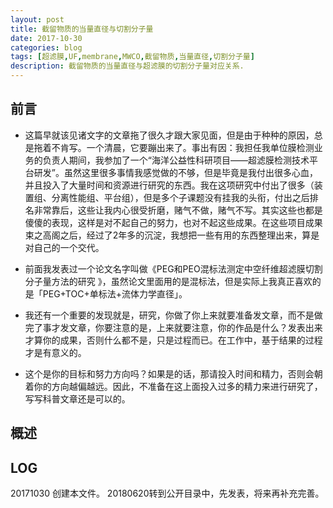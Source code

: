 ```yaml
---
layout: post
title: 截留物质的当量直径与切割分子量
date: 2017-10-30
categories: blog
tags: [超滤膜,UF,membrane,MWCO,截留物质,当量直径,切割分子量]
description: 截留物质的当量直径与超滤膜的切割分子量对应关系.
---
```


>
## 前言

 - 这篇早就该见诸文字的文章拖了很久才跟大家见面，但是由于种种的原因，总是拖着不肯写。一个清晨，它要蹦出来了。事出有因：我担任我单位膜检测业务的负责人期间，我参加了一个“海洋公益性科研项目——超滤膜检测技术平台研发”。虽然这里很多事情我感觉做的不够，但是毕竟是我付出很多心血，并且投入了大量时间和资源进行研究的东西。我在这项研究中付出了很多（装置组、分离性能组、平台组），但是多个子课题没有挂我的头衔，付出之后排名非常靠后，这些让我内心很受折磨，赌气不做，赌气不写。其实这些也都是傻傻的表现，这样是对不起自己的努力，也对不起这些成果。在这些项目成果束之高阁之后，经过了2年多的沉淀，我想把一些有用的东西整理出来，算是对自己的一个交代。

 - 前面我发表过一个论文名字叫做《PEG和PEO混标法测定中空纤维超滤膜切割分子量方法的研究 》，虽然论文里面用的是混标法，但是实际上我真正喜欢的是「PEG+TOC+单标法+流体力学直径」。

- 我还有一个重要的发现就是，研究，你做了你上来就要准备发文章，而不是做完了事才发文章，你要注意的是，上来就要注意，你的作品是什么？发表出来才算你的成果，否则什么都不是，只是过程而已。在工作中，基于结果的过程才是有意义的。

- 这个是你的目标和努力方向吗？如果是的话，那请投入时间和精力，否则会朝着你的方向越偏越远。因此，不准备在这上面投入过多的精力来进行研究了，写写科普文章还是可以的。
## 概述

## LOG
20171030 创建本文件。
20180620转到公开目录中，先发表，将来再补充完善。
